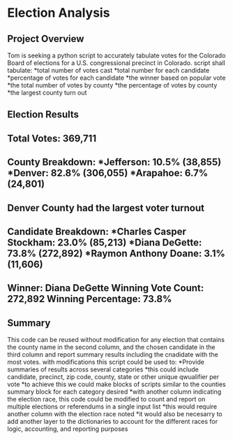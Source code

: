 # Election Analysis

## Project Overview
Tom is seeking a python script to accurately tabulate votes for the Colorado Board of elections for a U.S. congressional precinct in Colorado. 
script shall tabulate:
*total number of votes cast
*total number for each candidate
*percentage of votes for each candidate
*the winner based on popular vote
*the total number of votes by county
*the percentage of votes by county
*the largest county turn out

## Election Results
Total Votes: 369,711
-------------------
County Breakdown:
 *Jefferson: 10.5% (38,855)
 *Denver: 82.8% (306,055)
 *Arapahoe: 6.7% (24,801)
-------------------------
Denver County had the largest voter turnout
-------------------------
Candidate Breakdown:
 *Charles Casper Stockham: 23.0% (85,213)
 *Diana DeGette: 73.8% (272,892)
 *Raymon Anthony Doane: 3.1% (11,606)
-------------------------
Winner: Diana DeGette
Winning Vote Count: 272,892
Winning Percentage: 73.8%
-------------------------

## Summary
This code can be reused without modification for any election that contains the county name in the second column, and the chosen candidate in the third column and report summary results including the cnadidate with the most votes. 
with modifications this script could be used to:
*Provide summaries of results across several categories 
 *this could include candidate, precinct, zip code, county, state or other unique qwualifier per vote
  *to achieve this we could make blocks of scripts similar to the counties summary block for each category desired
*with another column indicating the election race, this code could be modified to count and report on multiple elections or referendums in a single input list
 *this would require another column with the election race noted
 *it would also be necesarry to add another layer to the dictionaries to account for the different races for logic, accounting, and reporting purposes